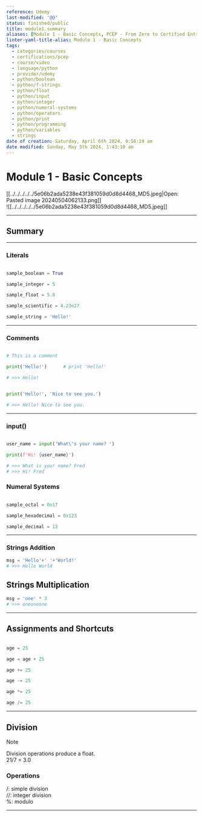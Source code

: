 ```yaml
---
reference: Udemy
last-modified: '@@'
status: finished/public
title: module1.summary
aliases: [Module 1 - Basic Concepts, PCEP - From Zero to Certified Entry-Level Python Programmer]
linter-yaml-title-alias: Module 1 - Basic Concepts
tags:
  - categories/courses
  - certifications/pcep
  - course/video
  - language/python
  - provider/udemy
  - python/boolean
  - python/f-strings
  - python/float
  - python/input
  - python/integer
  - python/numeral-systems
  - python/operators
  - python/print
  - python/programming
  - python/variables
  - strings
date of creation: Saturday, April 6th 2024, 9:58:19 am
date modified: Sunday, May 5th 2024, 1:43:10 am
---
```


# Module 1 - Basic Concepts

[[../../../../../5e06b2ada5238e43f381059d0d8d4468_MD5.jpeg|Open: Pasted image 20240504062133.png]]  
![[../../../../../5e06b2ada5238e43f381059d0d8d4468_MD5.jpeg]]

---

## Summary

---

### Literals

```python

sample_boolean = True

sample_integer = 5

sample_float = 5.0

sample_scientific = 4.23e27

sample_string = 'Hello!'

```

---

### Comments

```python

# This is a comment

print('Hello!')      # print 'Hello!'

# >>> Hello!

```

```python

print('Hello!', 'Nice to see you.')

# >>> Hello! Nice to see you.

```

---

### input()

``` python

user_name = input('What\'s your name? ')

print(f'Hi! {user_name}')

# >>> What is your name? Fred
# >>> Hi! Fred

```

### Numeral Systems

```python

sample_octal = 0o17

sample_hexadecimal = 0x123

sample_decimal = 12
```

---

### Strings Addition

```python
msg = 'Hello'+' '+'World!'
# >>> Hello World
```

## Strings Multiplication

```python
msg = 'one' * 3
# >>> oneoneone
```

---

## Assignments and Shortcuts

```python

age = 25

age = age + 25

age += 25

age -= 25

age *= 25

age /= 25

```

---

## Division

> [!NOTE]  
> Division operations produce a float.  
> 21/7 = 3.0

### Operations

 /: simple division  
//: integer division  
 %: modulo

---
